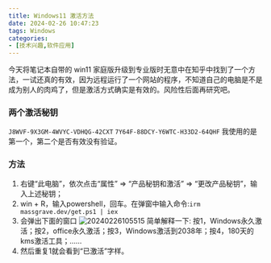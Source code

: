 ```yaml
---
title: Windows11 激活方法
date: 2024-02-26 10:47:23
tags: Windows
categories:
- [技术兴趣,软件应用]
---
```

今天将笔记本自带的 win11 家庭版升级到专业版时无意中在知乎中找到了一个方法，一试还真的有效，因为远程运行了一个网站的程序，不知道自己的电脑是不是成为别人的肉鸡了，但是激活方式确实是有效的。风险性后面再研究吧。
<!--more-->

### 两个激活秘钥
```J8WVF-9X3GM-4WVYC-VDHQG-42CXT```
```7Y64F-88DCY-Y6WTC-H33D2-64QHF```
我使用的是第一个，第二个是否有效没有验证。

### 方法
1. 右键“此电脑”，依次点击“属性” => “产品秘钥和激活” => “更改产品秘钥”，输入上述秘钥；
2. win + R，输入powershell，回车。在弹窗中输入命令:```irm massgrave.dev/get.ps1 | iex```
3. 会弹出下面的窗口
   ![20240226105515](https://raw.githubusercontent.com/shenguosai/MyPic/img/img/20240226105515.png)
   简单解释一下: 按1，Windows永久激活；按2，office永久激活；按3，Windows激活到2038年；按4，180天的kms激活工具；……
4. 然后重复1就会看到“已激活”字样。